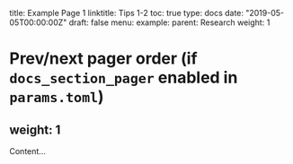 title: Example Page 1
linktitle: Tips 1-2
toc: true
type: docs
date: "2019-05-05T00:00:00Z"
draft: false
menu:
  example:
    parent: Research
    weight: 1

# Prev/next pager order (if `docs_section_pager` enabled in `params.toml`)
weight: 1
---

Content...
